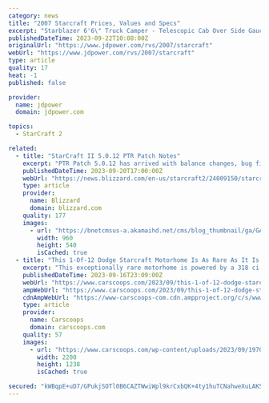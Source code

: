 ```yaml
---
category: news
title: "2007 Starcraft Prices, Values and Specs"
excerpt: "Starblazer 6'6\" Truck Camper - Telescopic Cab Over Side Gaucho No Lonestar 8' Truck Camper - Telescopic Cab Over Rear Kitchen No Lonestar S 8' Truck Camper - Telescopic Cab Over Rear Kitchen No M-800 8' Truck Camper - Telescopic Cab Over Rear Bathroom Yes ..."
publishedDateTime: 2023-09-22T10:08:00Z
originalUrl: "https://www.jdpower.com/rvs/2007/starcraft"
webUrl: "https://www.jdpower.com/rvs/2007/starcraft"
type: article
quality: 17
heat: -1
published: false

provider:
  name: jdpower
  domain: jdpower.com

topics:
  - StarCraft 2

related:
  - title: "StarCraft II 5.0.12 PTR Patch Notes"
    excerpt: "PTR Patch 5.0.12 has arrived with balance changes, bug fixes, and map pool update."
    publishedDateTime: 2023-09-20T17:00:00Z
    webUrl: "https://news.blizzard.com/en-us/starcraft2/24009150/starcraft-ii-5-0-12-ptr-patch-notes"
    type: article
    provider:
      name: Blizzard
      domain: blizzard.com
    quality: 177
    images:
      - url: "https://bnetcmsus-a.akamaihd.net/cms/blog_thumbnail/ga/GAJZKEC09RPX1554829654442.jpg"
        width: 960
        height: 540
        isCached: true
  - title: "This 1-Of-12 Dodge Starcraft Motorhome Is As Rare As It Is Cute"
    excerpt: "This exceptionally rare motorhome is powered by a 318 ci Dodge V8, features air conditioning, a kitchen, an awning, and could be yours"
    publishedDateTime: 2023-09-16T23:09:00Z
    webUrl: "https://www.carscoops.com/2023/09/this-1-of-12-dodge-starcraft-motorhome-is-as-rare-as-it-is-cute/"
    ampWebUrl: "https://www.carscoops.com/2023/09/this-1-of-12-dodge-starcraft-motorhome-is-as-rare-as-it-is-cute/amp/"
    cdnAmpWebUrl: "https://www-carscoops-com.cdn.ampproject.org/c/s/www.carscoops.com/2023/09/this-1-of-12-dodge-starcraft-motorhome-is-as-rare-as-it-is-cute/amp/"
    type: article
    provider:
      name: Carscoops
      domain: carscoops.com
    quality: 57
    images:
      - url: "https://www.carscoops.com/wp-content/uploads/2023/09/1970-Dodge-Starcraft-Motorhome-1.jpg"
        width: 2200
        height: 1238
        isCached: true

secured: "kWBqpE+uD7/GPukjSOTl0B6CAZTWwiWpl9krCxbQK+4ty1huTCNahweXuLAK5+VjaI+4dyrkF/LwwROKh0W28ZKx4n1n53Yssm535E+8/rnsOsYgNhhrFkE4i0M5G/S5ezuedrAOY4PP/HJC6qHQGWvUW4XWhnAF4IWjAsS4GD3NG7ujiGz1I6HvN/Vo6NqD3LYoX6/IddJgKqCnDyayuSNU+wj0NlYBquGj/4FvVubPg0EBzCoLOph1nSGT/UjZ2v+cUgl6Q0TS4vyEFxTJuEeXWDaYIeEbYvz9+9Dy1HFcPLUwfvU2R5pN6zsDmPYrof5vy4NfsaJVeUkTr/2Ahjm0p2P67za0jZ8bJxrQdDQ=;c4+JhyULR8ujqJ+a2UQ1fg=="
---
```


